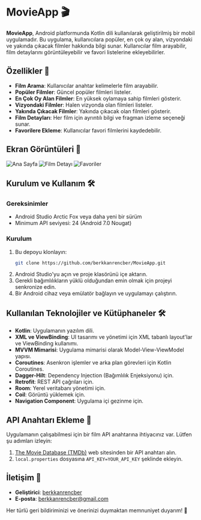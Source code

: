# MovieApp 🎬

**MovieApp**, Android platformunda Kotlin dili kullanılarak geliştirilmiş bir mobil uygulamadır. Bu uygulama, kullanıcılara popüler, en çok oy alan, vizyondaki ve yakında çıkacak filmler hakkında bilgi sunar. Kullanıcılar film arayabilir, film detaylarını görüntüleyebilir ve favori listelerine ekleyebilirler.

## Özellikler 📱

- **Film Arama**: Kullanıcılar anahtar kelimelerle film arayabilir.
- **Popüler Filmler**: Güncel popüler filmleri listeler.
- **En Çok Oy Alan Filmler**: En yüksek oylamaya sahip filmleri gösterir.
- **Vizyondaki Filmler**: Halen vizyonda olan filmleri listeler.
- **Yakında Çıkacak Filmler**: Yakında çıkacak olan filmleri gösterir.
- **Film Detayları**: Her film için ayrıntılı bilgi ve fragman izleme seçeneği sunar.
- **Favorilere Ekleme**: Kullanıcılar favori filmlerini kaydedebilir.

## Ekran Görüntüleri 📸

![Ana Sayfa](screenshots/home_screen.png)
![Film Detayı](screenshots/detail_screen.png)
![Favoriler](screenshots/favorites_screen.png)

## Kurulum ve Kullanım 🛠️

### Gereksinimler

- Android Studio Arctic Fox veya daha yeni bir sürüm
- Minimum API seviyesi: 24 (Android 7.0 Nougat)

### Kurulum

1. Bu depoyu klonlayın:
    ```bash
    git clone https://github.com/berkkanrencber/MovieApp.git
    ```
2. Android Studio'yu açın ve proje klasörünü içe aktarın.
3. Gerekli bağımlılıkların yüklü olduğundan emin olmak için projeyi senkronize edin.
4. Bir Android cihaz veya emülatör bağlayın ve uygulamayı çalıştırın.

## Kullanılan Teknolojiler ve Kütüphaneler 🛠️

- **Kotlin**: Uygulamanın yazılım dili.
- **XML ve ViewBinding**: UI tasarımı ve yönetimi için XML tabanlı layout'lar ve ViewBinding kullanımı.
- **MVVM Mimarisi**: Uygulama mimarisi olarak Model-View-ViewModel yapısı.
- **Coroutines**: Asenkron işlemler ve arka plan görevleri için Kotlin Coroutines.
- **Dagger-Hilt**: Dependency Injection (Bağımlılık Enjeksiyonu) için.
- **Retrofit**: REST API çağrıları için.
- **Room**: Yerel veritabanı yönetimi için.
- **Coil**: Görüntü yüklemek için.
- **Navigation Component**: Uygulama içi gezinme için.

## API Anahtarı Ekleme 🔑

Uygulamanın çalışabilmesi için bir film API anahtarına ihtiyacınız var. Lütfen şu adımları izleyin:

1. [The Movie Database (TMDb)](https://www.themoviedb.org/) web sitesinden bir API anahtarı alın.
2. `local.properties` dosyasına `API_KEY=YOUR_API_KEY` şeklinde ekleyin.

## İletişim 📧

- **Geliştirici**: [berkkanrencber](https://github.com/berkkanrencber)
- **E-posta**: berkkanrencber@gmail.com

Her türlü geri bildiriminizi ve önerinizi duymaktan memnuniyet duyarım! 🎉
